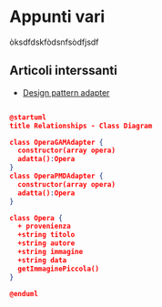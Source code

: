 # Appunti vari

òksdfdskfòdsnfsòdfjsdf
## Articoli interssanti

- [Design pattern adapter](https://designpatternsphp.readthedocs.io/en/latest/Structural/Adapter/README.html)

```json

@startuml
title Relationships - Class Diagram

class OperaGAMAdapter {
  constructor(array opera)
  adatta():Opera
}
class OperaPMDAdapter {
  constructor(array opera)
  adatta():Opera
}

class Opera {
  + provenienza
  +string titolo
  +string autore
  +string immagine
  +string data
  getImmaginePiccola()
}

@enduml

```